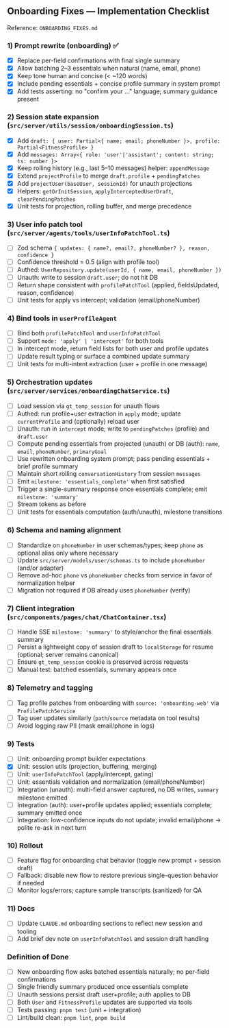 ## Onboarding Fixes — Implementation Checklist

Reference: `ONBOARDING_FIXES.md`

### 1) Prompt rewrite (onboarding) ✅
- [x] Replace per-field confirmations with final single summary
- [x] Allow batching 2–3 essentials when natural (name, email, phone)
- [x] Keep tone human and concise (< ~120 words)
- [x] Include pending essentials + concise profile summary in system prompt
- [x] Add tests asserting: no "confirm your …" language; summary guidance present

### 2) Session state expansion (`src/server/utils/session/onboardingSession.ts`)
- [x] Add `draft: { user: Partial<{ name; email; phoneNumber }>, profile: Partial<FitnessProfile> }`
- [x] Add `messages: Array<{ role: 'user'|'assistant'; content: string; ts: number }>`
- [x] Keep rolling history (e.g., last 5–10 messages) helper: `appendMessage`
- [x] Extend `projectProfile` to merge `draft.profile` + `pendingPatches`
- [x] Add `projectUser(baseUser, sessionId)` for unauth projections
- [x] Helpers: `getOrInitSession`, `applyInterceptedUserDraft`, `clearPendingPatches`
- [x] Unit tests for projection, rolling buffer, and merge precedence

### 3) User info patch tool (`src/server/agents/tools/userInfoPatchTool.ts`)
- [ ] Zod schema `{ updates: { name?, email?, phoneNumber? }, reason, confidence }`
- [ ] Confidence threshold = 0.5 (align with profile tool)
- [ ] Authed: `UserRepository.update(userId, { name, email, phoneNumber })`
- [ ] Unauth: write to session `draft.user`; do not hit DB
- [ ] Return shape consistent with `profilePatchTool` (applied, fieldsUpdated, reason, confidence)
- [ ] Unit tests for apply vs intercept; validation (email/phoneNumber)

### 4) Bind tools in `userProfileAgent`
- [ ] Bind both `profilePatchTool` and `userInfoPatchTool`
- [ ] Support `mode: 'apply' | 'intercept'` for both tools
- [ ] In intercept mode, return field lists for both user and profile updates
- [ ] Update result typing or surface a combined update summary
- [ ] Unit tests for multi-intent extraction (user + profile in one message)

### 5) Orchestration updates (`src/server/services/onboardingChatService.ts`)
- [ ] Load session via `gt_temp_session` for unauth flows
- [ ] Authed: run profile+user extraction in `apply` mode; update `currentProfile` and (optionally) reload user
- [ ] Unauth: run in `intercept` mode; write to `pendingPatches` (profile) and `draft.user`
- [ ] Compute pending essentials from projected (unauth) or DB (auth): `name`, `email`, `phoneNumber`, `primaryGoal`
- [ ] Use rewritten onboarding system prompt; pass pending essentials + brief profile summary
- [ ] Maintain short rolling `conversationHistory` from session `messages`
- [ ] Emit `milestone: 'essentials_complete'` when first satisfied
- [ ] Trigger a single-summary response once essentials complete; emit `milestone: 'summary'`
- [ ] Stream tokens as before
- [ ] Unit tests for essentials computation (auth/unauth), milestone transitions

### 6) Schema and naming alignment
- [ ] Standardize on `phoneNumber` in user schemas/types; keep `phone` as optional alias only where necessary
- [ ] Update `src/server/models/user/schemas.ts` to include `phoneNumber` (and/or adapter)
- [ ] Remove ad-hoc `phone` vs `phoneNumber` checks from service in favor of normalization helper
- [ ] Migration not required if DB already uses `phoneNumber` (verify)

### 7) Client integration (`src/components/pages/chat/ChatContainer.tsx`)
- [ ] Handle SSE `milestone: 'summary'` to style/anchor the final essentials summary
- [ ] Persist a lightweight copy of session draft to `localStorage` for resume (optional; server remains canonical)
- [ ] Ensure `gt_temp_session` cookie is preserved across requests
- [ ] Manual test: batched essentials, summary appears once

### 8) Telemetry and tagging
- [ ] Tag profile patches from onboarding with `source: 'onboarding-web'` via `ProfilePatchService`
- [ ] Tag user updates similarly (`path`/`source` metadata on tool results)
- [ ] Avoid logging raw PII (mask email/phone in logs)

### 9) Tests
- [ ] Unit: onboarding prompt builder expectations
- [x] Unit: session utils (projection, buffering, merging)
- [ ] Unit: `userInfoPatchTool` (apply/intercept, gating)
- [ ] Unit: essentials validation and normalization (email/phoneNumber)
- [ ] Integration (unauth): multi-field answer captured, no DB writes, `summary` milestone emitted
- [ ] Integration (auth): user+profile updates applied; essentials complete; summary emitted once
- [ ] Integration: low-confidence inputs do not update; invalid email/phone → polite re-ask in next turn

### 10) Rollout
- [ ] Feature flag for onboarding chat behavior (toggle new prompt + session draft)
- [ ] Fallback: disable new flow to restore previous single-question behavior if needed
- [ ] Monitor logs/errors; capture sample transcripts (sanitized) for QA

### 11) Docs
- [ ] Update `CLAUDE.md` onboarding sections to reflect new session and tooling
- [ ] Add brief dev note on `userInfoPatchTool` and session draft handling

### Definition of Done
- [ ] New onboarding flow asks batched essentials naturally; no per-field confirmations
- [ ] Single friendly summary produced once essentials complete
- [ ] Unauth sessions persist draft user+profile; auth applies to DB
- [ ] Both `User` and `FitnessProfile` updates are supported via tools
- [ ] Tests passing: `pnpm test` (unit + integration)
- [ ] Lint/build clean: `pnpm lint`, `pnpm build`
